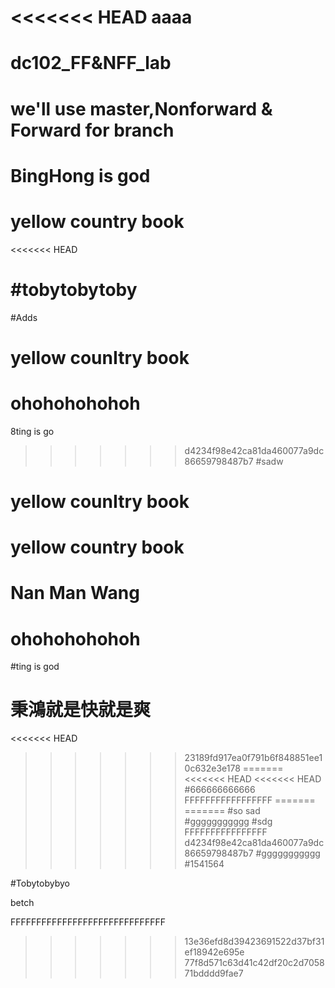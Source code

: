 <<<<<<< HEAD
aaaa
=======
# dc102_FF&NFF_lab
# we'll use master,Nonforward & Forward for branch
# BingHong is god
# yellow country book
<<<<<<< HEAD

#tobytobytoby
=======
#Adds
# yellow counItry book
# ohohohohohoh
8ting is go
>>>>>>> d4234f98e42ca81da460077a9dc86659798487b7
#sadw
# yellow counItry book
# yellow country book
# Nan Man Wang
# ohohohohohoh
#ting is god
# 秉鴻就是快就是爽
<<<<<<< HEAD
>>>>>>> 23189fd917ea0f791b6f848851ee10c632e3e178
=======
<<<<<<< HEAD
<<<<<<< HEAD
#666666666666
FFFFFFFFFFFFFFFFF
=======
=======
#so sad
#ggggggggggg
#sdg
FFFFFFFFFFFFFFFF
>>>>>>> d4234f98e42ca81da460077a9dc86659798487b7
#ggggggggggg
#1541564

#Tobytobybyo

betch







FFFFFFFFFFFFFFFFFFFFFFFFFFFFFF
>>>>>>> 13e36efd8d39423691522d37bf31ef18942e695e
>>>>>>> 77f8d571c63d41c42df20c2d705871bdddd9fae7

